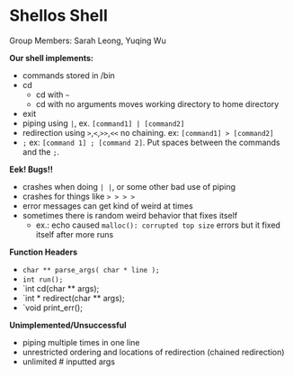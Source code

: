 # Shellos Shell
Group Members: Sarah Leong, Yuqing Wu

**Our shell implements:**
- commands stored in /bin
- cd
  - cd with `~` 
  - cd with no arguments moves working directory to home directory
- exit
- piping using `|`, ex. `[command1] | [command2]`
- redirection using `>`,`<`,`>>`,`<<` no chaining. ex: `[command1] > [command2]`
- `;` ex: `[command 1] ; [command 2]`. Put spaces between the commands and the `;`.

**Eek! Bugs!!**
- crashes when doing `| |`, or some other bad use of piping
- crashes for things like `> > > > `
- error messages can get kind of weird at times
- sometimes there is random weird behavior that fixes itself
  - ex.: echo caused `malloc(): corrupted top size` errors but it fixed itself after more runs

**Function Headers**
- `char ** parse_args( char * line );`
- `int run();`
- `int cd(char ** args);
- `int * redirect(char ** args);
- `void print_err();

**Unimplemented/Unsuccessful**
- piping multiple times in one line
- unrestricted ordering and locations of redirection (chained redirection)
- unlimited # inputted args
